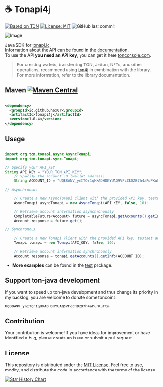 # ☕ Tonapi4j

[![Based on TON][ton-svg]][ton]
[![License: MIT][license-svg]][license]
![GitHub last commit](https://img.shields.io/github/last-commit/h6x0r/tonapi4j)

![Image](https://telegra.ph//file/f88bcf9051073973edbd6.jpg)

Java SDK for [tonapi.io].\
Information about the API can be found in
the  [documentation](https://docs.tonconsole.com/tonapi/api-v2).\
To use the API **you need an API key**, you can get it
here [tonconsole.com](https://tonconsole.com/).

<blockquote>
For creating wallets, transferring TON, Jetton, NFTs, and other operations, recommend using <a href="https://github.com/neodix42/ton4j">ton4j</a> in combination with the library. For more information, refer to the library documentation.
</blockquote>

## Maven [![Maven Central][maven-central-svg]][maven-central]

```xml

<dependency>
  <groupId>io.github.h6x0r</groupId>
  <artifactId>tonapi4j</artifactId>
  <version>1.0.4</version>
</dependency>
```

## Usage

```java

import org.ton.tonapi.async.AsyncTonapi;
import org.ton.tonapi.sync.Tonapi;

// Specify your API_KEY
String API_KEY = "YOUR_TON_API_KEY";
    // Specify the account ID (wallet_address)
    String ACCOUNT_ID = "UQB8ANV_ynITQr1qHXADHDKYUAQ9VFcCRDZB7h4aPuPKuFtm";

// Asynchronous

    // Create a new AsyncTonapi client with the provided API key, testnet and maxRetries count
    AsyncTonapi asyncTonapi = new AsyncTonapi(API_KEY, false, 10);

    // Retrieve account information asynchronously
    CompletableFuture<Account> future = asyncTonapi.getAccounts().getInfo(ACCOUNT_ID);
    Account response = future.get();

// Synchronous

    // Create a new Tonapi client with the provided API key, testnet and maxRetries count
    Tonapi tonapi = new Tonapi(API_KEY, false, 10);

    // Retrieve account information synchronously
    Account response = tonapi.getAccounts().getInfo(ACCOUNT_ID);


```

* **More examples** can be found in
  the [test](https://github.com/h6x0r/tonapi4j/tree/master/src/test/java/org/ton)
  package.

## Support ton-java development

If you want to speed up ton-java development and thus change its priority in my backlog, you are
welcome to donate some
toncoins:

```UQB8ANV_ynITQr1qHXADHDKYUAQ9VFcCRDZB7h4aPuPKuFtm```

## Contribution

Your contribution is welcome! If you have ideas for improvement or have identified a bug, please
create an issue or
submit a pull request.

## License

This repository is distributed under
the [MIT License](https://github.com/tonkeeper/pytonapi/blob/main/LICENSE). Feel
free to use, modify, and distribute the code in accordance
with the terms of the license.

[![Star History Chart](https://api.star-history.com/svg?repos=h6x0r/tonapi4j&type=Date)](https://star-history.com/#h6x0r/tonapi4j&Date)

[maven-central-svg]: https://img.shields.io/maven-central/v/io.github.h6x0r/tonapi4j?color=red

[maven-central]: https://mvnrepository.com/artifact/io.github.h6x0r/tonapi4j

[license-svg]: https://img.shields.io/badge/License-MIT-white.svg

[license]: https://opensource.org/licenses/MIT

[tonapi.io]: https://tonapi.io

[ton-svg]: https://img.shields.io/badge/Based%20on-TON-blue

[ton]: https://ton.org
